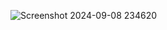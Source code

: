 ![Screenshot 2024-09-08 234620](https://github.com/user-attachments/assets/7a23462d-6db5-4c97-9a54-cf0694a15d29)
